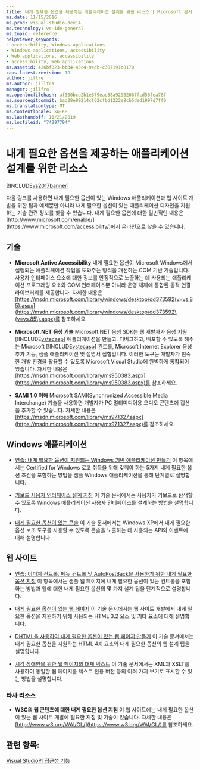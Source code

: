 ```yaml
---
title: 내게 필요한 옵션을 제공하는 애플리케이션 설계를 위한 리소스 | Microsoft 문서
ms.date: 11/15/2016
ms.prod: visual-studio-dev14
ms.technology: vs-ide-general
ms.topic: reference
helpviewer_keywords:
- accessibility, Windows applications
- Windows applications, accessibility
- Web applications, accessibility
- accessibility, Web applications
ms.assetid: 426bf023-bb34-43c4-9edb-c307191c8170
caps.latest.revision: 19
author: jillre
ms.author: jillfra
manager: jillfra
ms.openlocfilehash: af300bca2b1e679eae58a92962067fcd50fea78f
ms.sourcegitcommit: bad28e99214cf62cfbd1222e8cb5ded1997d7ff0
ms.translationtype: MT
ms.contentlocale: ko-KR
ms.lasthandoff: 11/21/2019
ms.locfileid: "74297794"
---
```

# <a name="resources-for-designing-accessible-applications"></a>내게 필요한 옵션을 제공하는 애플리케이션 설계를 위한 리소스
[!INCLUDE[vs2017banner](../../includes/vs2017banner.md)]

다음 링크를 사용하면 내게 필요한 옵션이 있는 Windows 애플리케이션과 웹 사이트 개발을 위한 팁과 예제뿐만 아니라 내게 필요한 옵션이 있는 애플리케이션 디자인을 지원하는 기술 관련 정보를 찾을 수 있습니다. 내게 필요한 옵션에 대한 일반적인 내용은 [http://www.microsoft.com/enable/](https://www.microsoft.com/accessibility/)에서 온라인으로 찾을 수 있습니다.

## <a name="technologies"></a>기술

- **Microsoft Active Accessibility** 내게 필요한 옵션이 Microsoft Windows에서 실행되는 애플리케이션 작업을 도와주는 방식을 개선하는 COM 기반 기술입니다. 사용자 인터페이스 요소에 대한 정보를 안정적으로 노출하는 데 사용되는 애플리케이션 프로그래밍 요소와 COM 인터페이스뿐 아니라 운영 체제에 통합된 동적 연결 라이브러리를 제공합니다. 자세한 내용은 [https://msdn.microsoft.com/library/windows/desktop/dd373592(v=vs.85).aspx](https://msdn.microsoft.com/library/windows/desktop/dd373592\(v=vs.85\).aspx)를 참조하세요.

- **Microsoft.NET 음성 기술** Microsoft.NET 음성 SDK는 웹 개발자가 음성 지원 [!INCLUDE[vstecasp](../../includes/vstecasp-md.md)] 애플리케이션을 만들고, 디버그하고, 배포할 수 있도록 해주는 Microsoft [!INCLUDE[vstecasp](../../includes/vstecasp-md.md)] 컨트롤, Microsoft Internet Explorer 음성 추가 기능, 샘플 애플리케이션 및 설명서 집합입니다. 이러한 도구는 개발자가 친숙한 개발 환경을 활용할 수 있도록 Microsoft Visual Studio에 완벽하게 통합되어 있습니다. 자세한 내용은 [https://msdn.microsoft.com/library/ms950383.aspx](https://msdn.microsoft.com/library/ms950383.aspx)를 참조하세요.

- **SAMI 1.0 이해** Microsoft SAMI(Synchronized Accessible Media Interchange) 기술을 사용하면 개발자가 PC 멀티미디어용 오디오 콘텐츠에 캡션을 추가할 수 있습니다. 자세한 내용은 [https://msdn.microsoft.com/library/ms971327.aspx](https://msdn.microsoft.com/library/ms971327.aspx)를 참조하세요.

## <a name="windows-applications"></a>Windows 애플리케이션

- [연습: 내게 필요한 옵션이 지원되는 Windows 기반 애플리케이션 만들기](https://msdn.microsoft.com/library/654c7f2f-1586-480b-9f12-9d9b8f5cc32b) 이 항목에서는 Certified for Windows 로고 취득을 위해 갖춰야 하는 5가지 내게 필요한 옵션 조건을 포함하는 방법을 샘플 Windows 애플리케이션을 통해 단계별로 설명합니다.

- [키보드 사용자 인터페이스 설계 지침](/previous-versions/windows/desktop/dnacc/guidelines-for-keyboard-user-interface-design) 이 기술 문서에서는 사용자가 키보드로 탐색할 수 있도록 Windows 애플리케이션 사용자 인터페이스를 설계하는 방법을 설명합니다.

- [내게 필요한 옵션이 있는 콘솔](/previous-versions/windows/desktop/dnacc/console-accessibility) 이 기술 문서에서는 Windows XP에서 내게 필요한 옵션 보조 도구를 사용할 수 있도록 콘솔을 노출하는 데 사용되는 API와 이벤트에 대해 설명합니다.

## <a name="web-sites"></a>웹 사이트

- [연습: 이미지 컨트롤, 메뉴 컨트롤 및 AutoPostBack을 사용하기 위한 내게 필요한 옵션 지침](https://msdn.microsoft.com/library/ff7b5021-48b3-46bf-921f-9fe1e0e32202) 이 항목에서는 샘플 웹 페이지에 내게 필요한 옵션이 있는 컨트롤을 포함하는 방법과 웹에 대한 내게 필요한 옵션의 몇 가지 설계 팁을 단계적으로 설명합니다.

- [내게 필요한 옵션이 있는 웹 페이지](/previous-versions/windows/desktop/dnacc/making-web-pages-more-accessible) 이 기술 문서에서는 웹 사이트 개발에서 내게 필요한 옵션을 지원하기 위해 사용되는 HTML 3.2 요소 및 기타 요소에 대해 설명합니다.

- [DHTML을 사용하여 내게 필요한 옵션이 있는 웹 페이지 만들기](/previous-versions//ms528445(v=vs.85)) 이 기술 문서에서는 내게 필요한 옵션을 지원하는 HTML 4.0 요소와 내게 필요한 옵션의 웹 설계 팁을 설명합니다.

- [시각 장애인을 위한 웹 페이지의 대체 텍스트](/previous-versions/windows/desktop/dnacc/text-alternatives-to-inaccessible-web-pages) 이 기술 문서에서는 XML과 XSLT를 사용하여 동일한 웹 페이지를 텍스트 전용 버전 등의 여러 가지 보기로 표시할 수 있는 방법을 설명합니다.

### <a name="third-party-resources"></a>타사 리소스

- **W3C의 웹 콘텐츠에 대한 내게 필요한 옵션 지침** 이 웹 사이트에는 내게 필요한 옵션이 있는 웹 사이트 개발에 필요한 지침 및 기술이 있습니다. 자세한 내용은 [http://www.w3.org/WAI/GL/](https://www.w3.org/WAI/GL/)를 참조하세요.

## <a name="see-also"></a>관련 항목:
 [Visual Studio의 접근성 기능](../../ide/reference/accessibility-features-of-visual-studio.md)
